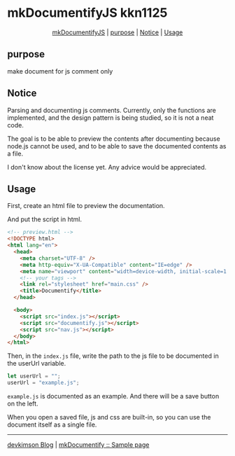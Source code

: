 # mkDocumentifyJS kkn1125

<div style="text-align: center;">

[mkDocumentifyJS](#mkdocumentifyjs) | [purpose](#purpose) | [Notice](#notice) | [Usage](#usage)

</div>

## purpose

make document for js comment only

## Notice

Parsing and documenting js comments. Currently, only the functions are implemented, and the design pattern is being studied, so it is not a neat code.

The goal is to be able to preview the contents after documenting because node.js cannot be used, and to be able to save the documented contents as a file.

I don't know about the license yet. Any advice would be appreciated.

## Usage

First, create an html file to preview the documentation.

And put the script in html.

```html
<!-- preview.html -->
<!DOCTYPE html>
<html lang="en">
  <head>
    <meta charset="UTF-8" />
    <meta http-equiv="X-UA-Compatible" content="IE=edge" />
    <meta name="viewport" content="width=device-width, initial-scale=1.0" />
    <!-- your tags -->
    <link rel="stylesheet" href="main.css" />
    <title>Documentify</title>
  </head>

  <body>
    <script src="index.js"></script>
    <script src="documentify.js"></script>
    <script src="nav.js"></script>
  </body>
</html>
```

Then, in the `index.js` file, write the path to the js file to be documented in the userUrl variable.

```javascript
let userUrl = "";
userUrl = "example.js";
```

`example.js` is documented as an example. And there will be a save button on the left.

When you open a saved file, js and css are built-in, so you can use the document itself as a single file.

---

[devkimson Blog](https://kkn1125.github.io/ "Blog") | [mkDocumentify :: Sample page](https://kkn1125.github.io/mkDocumentifyJS/ "documentify sample")
